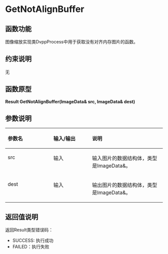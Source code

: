 # GetNotAlignBuffer<a name="ZH-CN_TOPIC_0000001539419628"></a>

## 函数功能<a name="section15868409121"></a>

图像缩放实现类DvppProcess中用于获取没有对齐内存图片的函数。

## 约束说明<a name="section1771773225914"></a>

无

## 函数原型<a name="section16481811131215"></a>

**Result GetNotAlignBuffer\(ImageData& src, ImageData& dest\)**

## 参数说明<a name="section2779823101219"></a>

<a name="zh-cn_topic_0122830089_table438764393513"></a>
<table><thead align="left"><tr id="zh-cn_topic_0122830089_row53871743113510"><th class="cellrowborder" valign="top" width="29.03%" id="mcps1.1.4.1.1"><p id="zh-cn_topic_0122830089_p1438834363520"><a name="zh-cn_topic_0122830089_p1438834363520"></a><a name="zh-cn_topic_0122830089_p1438834363520"></a>参数名</p>
</th>
<th class="cellrowborder" valign="top" width="24.529999999999998%" id="mcps1.1.4.1.2"><p id="p1769255516412"><a name="p1769255516412"></a><a name="p1769255516412"></a>输入/输出</p>
</th>
<th class="cellrowborder" valign="top" width="46.44%" id="mcps1.1.4.1.3"><p id="zh-cn_topic_0122830089_p173881843143514"><a name="zh-cn_topic_0122830089_p173881843143514"></a><a name="zh-cn_topic_0122830089_p173881843143514"></a>说明</p>
</th>
</tr>
</thead>
<tbody><tr id="zh-cn_topic_0122830089_row2038874343514"><td class="cellrowborder" valign="top" width="29.03%" headers="mcps1.1.4.1.1 "><p id="li111761055918p0"><a name="li111761055918p0"></a><a name="li111761055918p0"></a>src</p>
</td>
<td class="cellrowborder" valign="top" width="24.529999999999998%" headers="mcps1.1.4.1.2 "><p id="p8693185517417"><a name="p8693185517417"></a><a name="p8693185517417"></a>输入</p>
</td>
<td class="cellrowborder" valign="top" width="46.44%" headers="mcps1.1.4.1.3 "><p id="p071873114412"><a name="p071873114412"></a><a name="p071873114412"></a>输入图片的数据结构体，类型是ImageData&amp;。</p>
</td>
</tr>
<tr id="row162271326111318"><td class="cellrowborder" valign="top" width="29.03%" headers="mcps1.1.4.1.1 "><p id="p1722852611318"><a name="p1722852611318"></a><a name="p1722852611318"></a>dest</p>
</td>
<td class="cellrowborder" valign="top" width="24.529999999999998%" headers="mcps1.1.4.1.2 "><p id="p17299851101319"><a name="p17299851101319"></a><a name="p17299851101319"></a>输入</p>
</td>
<td class="cellrowborder" valign="top" width="46.44%" headers="mcps1.1.4.1.3 "><p id="p1622811267134"><a name="p1622811267134"></a><a name="p1622811267134"></a>输出图片的数据结构体，类型是ImageData&amp;。</p>
</td>
</tr>
</tbody>
</table>

## 返回值说明<a name="section7624143271217"></a>

返回Result类型错误码：

-   SUCCESS: 执行成功
-   FAILED：执行失败

